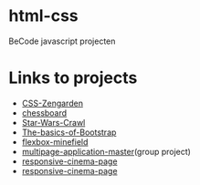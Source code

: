 # html-css
BeCode javascript projecten

# Links to projects

* [CSS-Zengarden](https://soheilbiglari.github.io/html-css/CSS-Zengarden/index.html)
* [chessboard](https://soheilbiglari.github.io/html-css/Grid-chessboard/chessboard.html)
* [Star-Wars-Crawl](https://soheilbiglari.github.io/html-css/Star-Wars-Crawl/index.html)
* [The-basics-of-Bootstrap](https://soheilbiglari.github.io/html-css/The-basics-of-Bootstrap/Exercises-4/index.html)
* [flexbox-minefield](https://soheilbiglari.github.io/html-css/flexbox-minefield/flex-box.html)
* [multipage-application-master](https://soheilbiglari.github.io/html-css/multipage-application-master/index.html)(group project)
* [responsive-cinema-page](https://soheilbiglari.github.io/html-css/responsive-cinema-page/index.html)
* [responsive-cinema-page](https://soheilbiglari.github.io/html-css/sasspanel-master/index.html)

